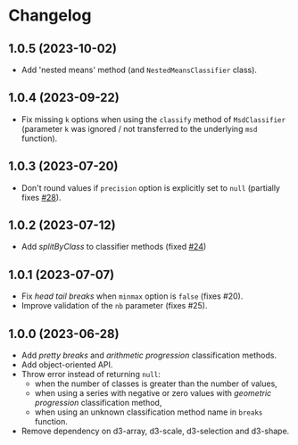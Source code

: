 # Changelog

## 1.0.5 (2023-10-02)

- Add 'nested means' method (and `NestedMeansClassifier` class).

## 1.0.4 (2023-09-22)

- Fix missing `k` options when using the `classify` method of `MsdClassifier` (parameter `k` was ignored / not transferred to the underlying `msd` function).

## 1.0.3 (2023-07-20)

- Don't round values if `precision` option is explicitly set to `null` (partially fixes [#28](https://github.com/riatelab/statsbreaks/issues/28)).

## 1.0.2 (2023-07-12)

- Add *splitByClass* to classifier methods (fixed [#24](https://github.com/riatelab/statsbreaks/issues/24))

## 1.0.1 (2023-07-07)

- Fix *head tail breaks* when `minmax` option is `false` (fixes #20).
- Improve validation of the `nb` parameter (fixes #25).

## 1.0.0 (2023-06-28)

- Add *pretty breaks* and *arithmetic progression* classification methods.
- Add object-oriented API.
- Throw error instead of returning `null`:
  - when the number of classes is greater than the number of values,
  - when using a series with negative or zero values with *geometric progression* classification method,
  - when using an unknown classification method name in `breaks` function.
- Remove dependency on d3-array, d3-scale, d3-selection and d3-shape.
